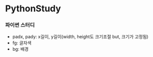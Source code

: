 # PythonStudy
### 파이썬 스터디

- padx, pady: x길이, y길이(width, height도 크기조절 but, 크기가 고정됨)
- fg: 글자색
- bg: 배경
